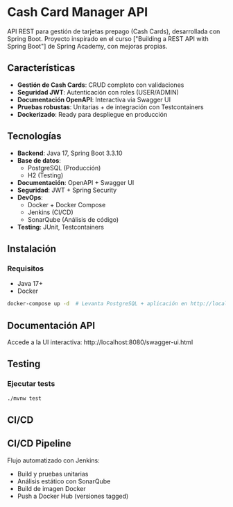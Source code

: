 # Cash Card Manager API 

API REST para gestión de tarjetas prepago (Cash Cards), desarrollada con Spring Boot. Proyecto inspirado en el curso ["Building a REST API with Spring Boot"] de Spring Academy, con mejoras propias.

## Características

- **Gestión de Cash Cards**: CRUD completo con validaciones
- **Seguridad JWT**: Autenticación con roles (USER/ADMIN)
- **Documentación OpenAPI**: Interactiva via Swagger UI
- **Pruebas robustas**: Unitarias + de integración con Testcontainers
- **Dockerizado**: Ready para despliegue en producción

## Tecnologías

- **Backend**: Java 17, Spring Boot 3.3.10
- **Base de datos**: 
  - PostgreSQL (Producción) 
  - H2 (Testing)
- **Documentación**: OpenAPI + Swagger UI
- **Seguridad**: JWT + Spring Security
- **DevOps**:
  - Docker + Docker Compose
  - Jenkins (CI/CD)
  - SonarQube (Análisis de código)
- **Testing**: JUnit, Testcontainers

## Instalación

### Requisitos
- Java 17+
- Docker

```bash
docker-compose up -d  # Levanta PostgreSQL + aplicación en http://localhost:8080
```
## Documentación API
Accede a la UI interactiva:
http://localhost:8080/swagger-ui.html

## Testing

### Ejecutar tests
```bash
./mvnw test
```
## CI/CD

## CI/CD Pipeline
Flujo automatizado con Jenkins:
- Build y pruebas unitarias
- Análisis estático con SonarQube
- Build de imagen Docker
- Push a Docker Hub (versiones tagged)
